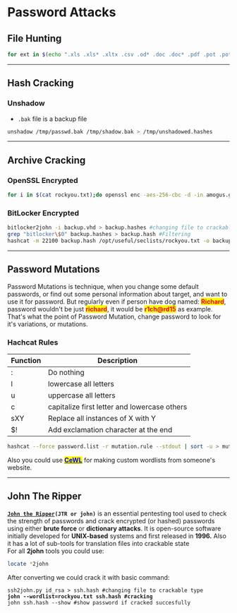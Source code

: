 # Password Attacks

## File Hunting

```bash
for ext in $(echo ".xls .xls* .xltx .csv .od* .doc .doc* .pdf .pot .pot* .pp*");do echo -e "\nFile extension: " $ext; find / -name *$ext 2>/dev/null | grep -v "lib\|fonts\|share\|core" ;done
```

***

## Hash Cracking

### Unshadow

* `.bak` file is a backup file

```bash
unshadow /tmp/passwd.bak /tmp/shadow.bak > /tmp/unshadowed.hashes
```

***

## Archive Cracking

### OpenSSL Encrypted

```bash
for i in $(cat rockyou.txt);do openssl enc -aes-256-cbc -d -in amogus.gzip -k $i 2>/dev/null| tar xz;done
```

### BitLocker Encrypted

```bash
bitlocker2john -i backup.vhd > backup.hashes #changing file to crackable type
grep "bitlocker\$0" backup.hashes > backup.hash #Filtering
hashcat -m 22100 backup.hash /opt/useful/seclists/rockyou.txt -o backup.crack #hashcat cracking
```

***

## Password Mutations

Password Mutations is technique, when you change some default passwords, or find out some personal information about target, and want to use it for password. But regularly even if person have dog named: <mark style="color:red;">**Richard**</mark>, password wouldn't be just <mark style="color:red;">**richard**</mark>, it would be <mark style="color:red;">**r1ch@rd15**</mark> as example. That's what the point of Password Mutation, change password to look for it's variations, or mutations.&#x20;

### Hachcat Rules

| Function | Description                                  |
| -------- | -------------------------------------------- |
| :        | Do nothing                                   |
| l        | lowercase all letters                        |
| u        | uppercase all letters                        |
| c        | capitalize first letter and lowercase others |
| sXY      | Replace all instances of X with Y            |
| $!       | Add exclamation character at the end         |

```bash
hashcat --force password.list -r mutation.rule --stdout | sort -u > mutated.list
```

Also you could use [<mark style="color:blue;">**CeWL**</mark>](https://www.geeksforgeeks.org/cewl-tool-creating-custom-wordlists-tool-in-kali-linux/) for making custom wordlists from someone's website.&#x20;

***

## John The Ripper

[**`John the Ripper`**](../tools/john-the-ripper.md)**`(JTR or john)`** is an essential pentesting tool used to check the strength of passwords and crack encrypted (or hashed) passwords using either **brute force** or **dictionary attacks**. It is open-source software initially developed for **UNIX-based** systems and first released in **1996.** Also it has a lot of sub-tools for translation files into crackable state\
For all **2john** tools you could use:&#x20;

```bash
locate *2john
```

After converting we could crack it with basic command:

<pre class="language-bash"><code class="lang-bash">ssh2john.py id_rsa > ssh.hash #changing file to crackable type
<strong>john --wordlist=rockyou.txt ssh.hash #cracking
</strong>john ssh.hash --show #show password if cracked succesfully
</code></pre>
